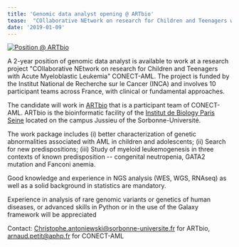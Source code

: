 ```yaml
---
title: 'Genomic data analyst opening @ ARTbio'
tease:  "COllaborative NEtwork on research for Children and Teenagers with Acute Myeloblastic Leukemia"
date: '2019-01-09'
---
```


[<img class="float-right img-fluid mx-auto" src="/use/mississippi/artbio-ibps-logo.png" alt="Position @ ARTbio" />](http://artbio.fr/)

A 2-year position of genomic data analyst is available to work at a research project "COllaborative NEtwork on research for Children and Teenagers with Acute Myeloblastic Leukemia" CONECT-AML. The project is funded by the Institut National de Recherche sur le Cancer (INCA) and involves 10 participant teams across France, with clinical or fundamental approaches.

The candidate will work in [ARTbio](http://artbio.fr/) that is a participant team of CONECT-AML. ARTbio is the bioinformatic facility of the [Institut de Biology Paris Seine](http://www.ibps.upmc.fr/) located on the campus Jussieu of the Sorbonne-Université.

The work package includes (i) better characterization of genetic abnormalities associated with AML in children and adolescents; (ii) Search for new predispositions; (iii) Study of myeloid leukemogenesis in three contexts of known predisposition -- congenital neutropenia, GATA2 mutation and Fanconi anemia.

Good knowledge and experience in NGS analysis (WES, WGS, RNAseq) as well as a solid background in statistics are mandatory.

Experience in analysis of rare genomic variants or genetics of human diseases, or advanced skills in Python or in the use of the Galaxy framework will be appreciated

Contact: [Christophe.antoniewski@sorbonne-universite.fr](mailto:Christophe.antoniewski@sorbonne-universite.fr) for ARTbio, [arnaud.petit@aphp.fr](mailto:arnaud.petit@aphp.fr) for CONECT-AML
